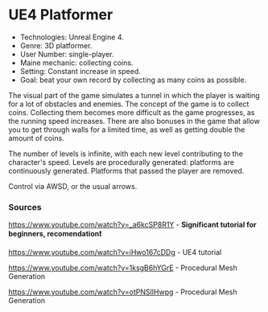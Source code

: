# UE4 Platformer

- Technologies: Unreal Engine 4.
- Genre: 3D platformer.
- User Number: single-player.
- Maine mechanic: collecting coins.
- Setting: Constant increase in speed.
- Goal: beat your own record by collecting as many coins as possible.

The visual part of the game simulates a tunnel in which the player is waiting for a lot of obstacles and enemies. The concept of the game is to collect coins. Collecting them becomes more difficult as the game progresses, as the running speed increases. There are also bonuses in the game that allow you to get through walls for a limited time, as well as getting double the amount of coins.

The number of levels is infinite, with each new level contributing to the character's speed. Levels are procedurally generated: platforms are continuously generated. Platforms that passed the player are removed.

Control via AWSD, or the usual arrows.


### Sources

https://www.youtube.com/watch?v=_a6kcSP8R1Y - **Significant tutorial for beginners, recomendation❗️**

https://www.youtube.com/watch?v=iHwo167cDDg - UE4 tutorial

https://www.youtube.com/watch?v=1ksgB6hYGrE - Procedural Mesh Generation

https://www.youtube.com/watch?v=otPNSlIHwpg - Procedural Mesh Generation
